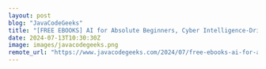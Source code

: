 ```yaml
---
layout: post
blog: "JavaCodeGeeks"
title: "[FREE EBOOKS] AI for Absolute Beginners, Cyber Intelligence-Driven Risk & Four More Best Selling Titles"
date: 2024-07-13T10:30:30Z
image: images/javacodegeeks.png
remote_url: "https://www.javacodegeeks.com/2024/07/free-ebooks-ai-for-absolute-beginners-cyber-intelligence-driven-risk-four-more-best-selling-titles.html"
---
```

